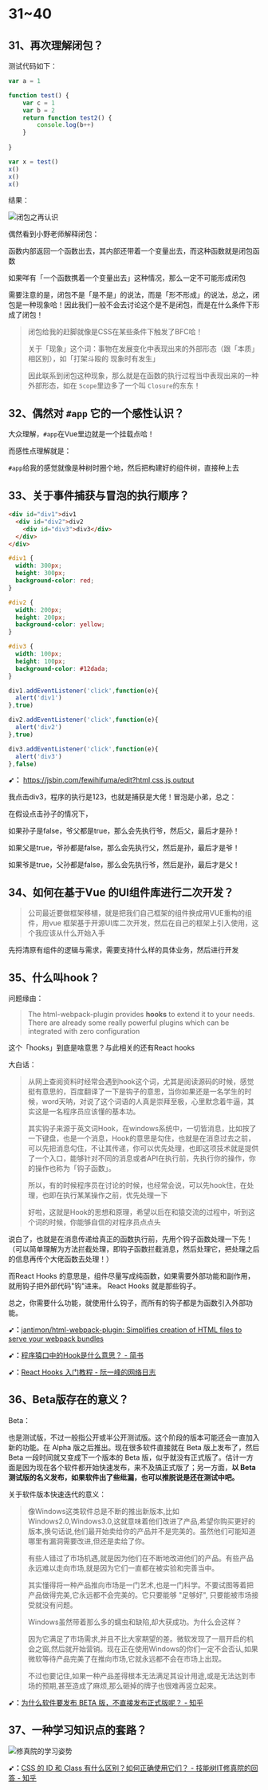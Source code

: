 # 31~40

## 31、再次理解闭包？

测试代码如下：

``` js
var a = 1

function test() {
    var c = 1
    var b = 2
    return function test2() {
        console.log(b++)
    }    
   
}

var x = test()
x()
x()
x()
```

结果：

![闭包之再认识](assets/img/2019-12-09-17-03-15.png)

偶然看到小野老师解释闭包：

函数内部返回一个函数出去，其内部还带着一个变量出去，而这种函数就是闭包函数

如果咩有「一个函数携着一个变量出去」这种情况，那么一定不可能形成闭包

需要注意的是，闭包不是「是不是」的说法，而是「形不形成」的说法，总之，闭包是一种现象哈！因此我们一般不会去讨论这个是不是闭包，而是在什么条件下形成了闭包！

> 闭包给我的赶脚就像是CSS在某些条件下触发了BFC哈！
>
>关于「现象」这个词：事物在发展变化中表现出来的外部形态（跟「本质」相区别），如「打架斗殴的 现象时有发生」
>
>因此联系到闭包这种现象，那么就是在函数的执行过程当中表现出来的一种外部形态，如在 `Scope`里边多了一个叫 `Closure`的东东！

## 32、偶然对 `#app` 它的一个感性认识？

大众理解，`#app`在Vue里边就是一个挂载点哈！

而感性点理解就是：

`#app`给我的感觉就像是种树时圈个地，然后把构建好的组件树，直接种上去

## 33、关于事件捕获与冒泡的执行顺序？

``` html
<div id="div1">div1
  <div id="div2">div2
    <div id="div3">div3</div>
  </div>
</div>
```

``` css
#div1 {
  width: 300px;
  height: 300px;
  background-color: red;
}

#div2 {
  width: 200px;
  height: 200px;
  background-color: yellow;
}

#div3 {
  width: 100px;
  height: 100px;
  background-color: #12dada;
}
```

``` js
div1.addEventListener('click',function(e){
  alert('div1')
},true)

div2.addEventListener('click',function(e){
  alert('div2')
},true)

div3.addEventListener('click',function(e){
  alert('div3')
},false)
```

**➹：** <https://jsbin.com/fewihifuma/edit?html,css,js,output>

我点击div3，程序的执行是123，也就是捕获是大佬！冒泡是小弟，总之：

在假设点击孙子的情况下，

如果孙子是false，爷父都是true，那么会先执行爷，然后父，最后才是孙！

如果父是true，爷孙都是false，那么会先执行父，然后是孙，最后才是爷！

如果爷是true，父孙都是false，那么会先执行爷，然后是孙，最后才是父！

## 34、如何在基于Vue 的UI组件库进行二次开发？

> 公司最近要做框架移植，就是把我们自己框架的组件换成用VUE重构的组件，用vue 框架基于开源UI库二次开发，然后在自己的框架上引入使用，这个我应该从什么开始入手

 先捋清原有组件的逻辑与需求，需要支持什么样的具体业务，然后进行开发

## 35、什么叫hook？

问题缘由：

> The html-webpack-plugin provides **hooks** to extend it to your needs. There are already some really powerful plugins which can be integrated with zero configuration

这个「hooks」到底是啥意思？与此相关的还有React hooks

大白话：

> 从网上查阅资料时经常会遇到hook这个词，尤其是阅读源码的时候，感觉挺有意思的，百度翻译了一下是钩子的意思，当你如果还是一名学生的时候，word天呐，对说了这个词语的人真是崇拜至极，心里默念着牛逼，其实这是一名程序员应该懂的基本功。
> 
> 其实钩子来源于英文词Hook，在windows系统中，一切皆消息，比如按了一下键盘，也是一个消息，Hook的意思是勾住，也就是在消息过去之前，可以先把消息勾住，不让其传递，你可以优先处理，也即这项技术就是提供了一个入口，能够针对不同的消息或者API在执行前，先执行你的操作，你的操作也称为「钩子函数」。
> 
> 所以，有的时候程序员在讨论的时候，也经常会说，可以先hook住，在处理，也即在执行某某操作之前，优先处理一下
> 
> 好啦，这就是Hook的思想和原理，希望以后在和猿交流的过程中，听到这个词的时候，你能够自信的对程序员点点头

说白了，也就是在消息传递给真正的函数执行前，先用个钩子函数处理一下先！（可以简单理解为方法拦截处理，即钩子函数拦截消息，然后处理它，把处理之后的信息再传个大佬函数去处理！）

而React Hooks 的意思是，组件尽量写成纯函数，如果需要外部功能和副作用，就用钩子把外部代码"钩"进来。 React Hooks 就是那些钩子。

总之，你需要什么功能，就使用什么钩子，而所有的钩子都是为函数引入外部功能。


**➹：**[jantimon/html-webpack-plugin: Simplifies creation of HTML files to serve your webpack bundles](https://github.com/jantimon/html-webpack-plugin#events)

**➹：**[程序猿口中的Hook是什么意思？ - 简书](https://www.jianshu.com/p/0eeb3885b2e1)

**➹：**[React Hooks 入门教程 - 阮一峰的网络日志](https://www.ruanyifeng.com/blog/2019/09/react-hooks.html)

## 36、Beta版存在的意义？

Beta：

也是测试版，不过一般指公开或半公开测试版。这个阶段的版本可能还会一直加入新的功能。在 Alpha 版之后推出。现在很多软件直接就在 Beta 版上发布了，然后 Beta 一段时间就又变成下一个版本的 Beta 版，似乎就没有正式版了。估计一方面是因为现在各个软件都开始快速发布，来不及搞正式版了；另一方面，**以 Beta 测试版的名义发布，如果软件出了些纰漏，也可以推脱说是还在测试中吧。**


关于软件版本快速迭代的意义：

> 像Windows这类软件总是不断的推出新版本,比如Windows2.0,Windows3.0,这就意味着他们改进了产品,希望你购买更好的版本,换句话说,他们最开始卖给你的产品并不是完美的。虽然他们可能知道哪里有漏洞需要改进,但还是卖给了你。
> 
> 有些人错过了市场机遇,就是因为他们在不断地改进他们的产品。有些产品永远难以走向市场,就是因为它们一直都在被实验和完善当中。
> 
> 其实懂得将一种产品推向市场是一门艺术,也是一门科学。不要试图等着把产品做得完美,它永远都不会完美的。它只要能够 "足够好", 只要能被市场接受就没有问题。
> 
> Windows虽然带着那么多的蠕虫和缺陷,却大获成功。为什么会这样？ 
> 
> 因为它满足了市场需求,并且不比大家期望的差。微软发现了一扇开启的机会之窗,然后就开始营销。现在正在使用Windows的你们一定不会否认,如果微软等待产品完美了在推向市场,它就永远都不会在市场上出现。
> 
> 不过也要记住,如果一种产品差得根本无法满足其设计用途,或是无法达到市场的预期,甚至造成了麻烦,那么砸掉的牌子也很难再竖立起来。

**➹：**[为什么软件要发布 BETA 版，不直接发布正式版呢？ - 知乎](https://www.zhihu.com/question/20028437)

## 37、一种学习知识点的套路？

![修真院的学习姿势](assets/img/2019-12-19-22-26-13.png)

**➹：**[CSS 的 ID 和 Class 有什么区别？如何正确使用它们？ - 技能树IT修真院的回答 - 知乎](https://www.zhihu.com/question/19550864/answer/660405203)


